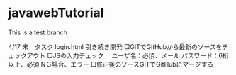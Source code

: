 # javawebTutorial
This is a test branch

4/17 宋　タスク
login.html 引き続き開発
□GITでGitHubから最新のソースをチェックアウト
□JSの入力チェック
　ユーザ名：必須、メール
  パスワード：6桁以上、必須
  NＧ場合、エラー
□修正後のソースGITでGitHubにマージする
